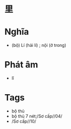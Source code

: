 # 里

# Nghĩa
* (bộ) Lí (hải lí) ; nội (ở trong)

# Phát âm
* lǐ

# Tags
* bộ thủ
*  bộ thủ 7 nét;/Sơ cấp//04/
* /Sơ cấp//10/

